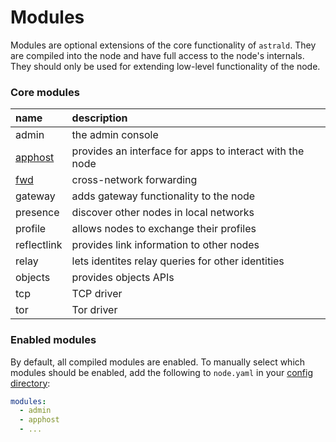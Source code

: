 # Modules

Modules are optional extensions of the core functionality of `astrald`.
They are compiled into the node and have full access to the node's internals.
They should only be used for extending low-level functionality of the node.

### Core modules

| name                             | description                                              |
|:---------------------------------|:---------------------------------------------------------|
| admin                            | the admin console                                        |
| [apphost](apphost/src/README.md) | provides an interface for apps to interact with the node |
| [fwd](fwd/src/README.md)         | cross-network forwarding                                 |
| gateway                          | adds gateway functionality to the node                   |
| presence                         | discover other nodes in local networks                   |
| profile                          | allows nodes to exchange their profiles                  |
| reflectlink                      | provides link information to other nodes                 |
| relay                            | lets identites relay queries for other identities        |
| objects                          | provides objects APIs                                    |
| tcp                              | TCP driver                                               |
| tor                              | Tor driver                                               |

### Enabled modules

By default, all compiled modules are enabled. To manually select which modules
should be enabled, add the following to `node.yaml` in your
[config directory](../docs/quickstart.md#config-directory):

```yaml
modules:
  - admin
  - apphost
  - ...
```